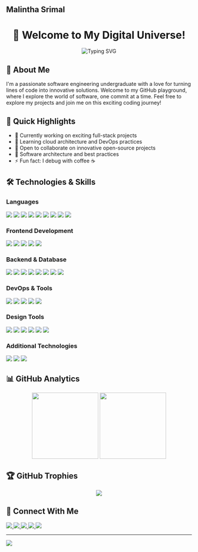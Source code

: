 ## Malintha Srimal

<div align="center">

# 👋 Welcome to My Digital Universe! 
</div>
<div align="center">
  
  ![Typing SVG](https://readme-typing-svg.herokuapp.com?font=Fira+Code&pause=1000&color=2196F3&center=true&vCenter=true&width=500&lines=Undergraduate+Software+Engineer;Full+Stack+Developer;UI%2FUX+Design;Always+Learning+New+Technologies)
</div>

## 🚀 About Me
I'm a passionate software engineering undergraduate with a love for turning lines of code into innovative solutions. Welcome to my GitHub playground, where I explore the world of software, one commit at a time. Feel free to explore my projects and join me on this exciting coding journey!

## 🌟 Quick Highlights
- 🔭 Currently working on exciting full-stack projects
- 🌱 Learning cloud architecture and DevOps practices
- 👯 Open to collaborate on innovative open-source projects
- 💬 Software architecture and best practices
- ⚡ Fun fact: I debug with coffee ☕

## 🛠️ Technologies & Skills

### Languages
<div align="left">
  <img src="https://img.shields.io/badge/JavaScript-F7DF1E?style=for-the-badge&logo=javascript&logoColor=black" />
  <img src="https://img.shields.io/badge/Python-3776AB?style=for-the-badge&logo=python&logoColor=white" />
  <img src="https://img.shields.io/badge/Java-ED8B00?style=for-the-badge&logo=java&logoColor=white" />
  <img src="https://img.shields.io/badge/TypeScript-007ACC?style=for-the-badge&logo=typescript&logoColor=white" />
  <img src="https://img.shields.io/badge/c-%2300599C.svg?style=for-the-badge&logo=c&logoColor=white" />
  <img src="https://img.shields.io/badge/c++-%2300599C.svg?style=for-the-badge&logo=c%2B%2B&logoColor=white" />
  <img src="https://img.shields.io/badge/c%23-%23239120.svg?style=for-the-badge&logo=c-sharp&logoColor=white" />
  <img src="https://img.shields.io/badge/kotlin-%230095D5.svg?style=for-the-badge&logo=kotlin&logoColor=white" />
  <img src="https://img.shields.io/badge/php-%23777BB4.svg?style=for-the-badge&logo=php&logoColor=white" />
</div>

### Frontend Development
<div align="left">
  <img src="https://img.shields.io/badge/Next.js-000000?style=for-the-badge&logo=nextdotjs&logoColor=white" />
  <img src="https://img.shields.io/badge/React-20232A?style=for-the-badge&logo=react&logoColor=61DAFB" />
  <img src="https://img.shields.io/badge/HTML5-E34F26?style=for-the-badge&logo=html5&logoColor=white" />
  <img src="https://img.shields.io/badge/CSS3-1572B6?style=for-the-badge&logo=css3&logoColor=white" />
  <img src="https://img.shields.io/badge/Tailwind_CSS-38B2AC?style=for-the-badge&logo=tailwind-css&logoColor=white" />
 <!-- <img src="https://img.shields.io/badge/Redux-593D88?style=for-the-badge&logo=redux&logoColor=white" />
</div> -->

### Backend & Database
<div align="left">
  <img src="https://img.shields.io/badge/Node.js-339933?style=for-the-badge&logo=nodedotjs&logoColor=white" />
  <img src="https://img.shields.io/badge/Express.js-000000?style=for-the-badge&logo=express&logoColor=white" />
  <img src="https://img.shields.io/badge/MongoDB-4EA94B?style=for-the-badge&logo=mongodb&logoColor=white" />
  <img src="https://img.shields.io/badge/MySQL-005C84?style=for-the-badge&logo=mysql&logoColor=white" />
  <img src="https://img.shields.io/badge/Microsoft%20SQL%20Server-CC2927?style=for-the-badge&logo=microsoft%20sql%20server&logoColor=white" />
  <img src="https://img.shields.io/badge/PostgreSQL-316192?style=for-the-badge&logo=postgresql&logoColor=white" />
  <img src="https://img.shields.io/badge/Firebase-FFCA28?style=for-the-badge&logo=firebase&logoColor=black" />
  <img src="https://img.shields.io/badge/.NET-5C2D91?style=for-the-badge&logo=.net&logoColor=white" />

</div>

### DevOps & Tools
<div align="left">
  <img src="https://img.shields.io/badge/Docker-2CA5E0?style=for-the-badge&logo=docker&logoColor=white" />
  <img src="https://img.shields.io/badge/Git-F05032?style=for-the-badge&logo=git&logoColor=white" />
  <img src="https://img.shields.io/badge/GitHub_Actions-2088FF?style=for-the-badge&logo=github-actions&logoColor=white" />
  <img src="https://img.shields.io/badge/Amazon_AWS-FF9900?style=for-the-badge&logo=amazonaws&logoColor=white" />
  <img src="https://img.shields.io/badge/Azure-008AD7?style=for-the-badge&logo=azure-devops&logoColor=white" />
<!--  <img src="https://img.shields.io/badge/Jira-0052CC?style=for-the-badge&logo=jira&logoColor=white" />
</div> -->

### Design Tools
<div align="left">
  <img src="https://img.shields.io/badge/Figma-F24E1E?style=for-the-badge&logo=figma&logoColor=white" />
  <img src="https://img.shields.io/badge/Adobe%20Illustrator-%23FF9A00.svg?style=for-the-badge&logo=adobeillustrator&logoColor=white" />
  <img src="https://img.shields.io/badge/Adobe%20Photoshop-31A8FF?style=for-the-badge&logo=Adobe%20Photoshop&logoColor=black" />
  <img src="https://img.shields.io/badge/Adobe%20Lightroom-31A8FF.svg?style=for-the-badge&logo=Adobe%20Lightroom&logoColor=white" />
  <img src="https://img.shields.io/badge/Adobe%20Premiere%20Pro-9999FF.svg?style=for-the-badge&logo=Adobe%20Premiere%20Pro&logoColor=white" />
  <img src="https://img.shields.io/badge/Adobe%20After%20Effects-9999FF.svg?style=for-the-badge&logo=Adobe%20After%20Effects&logoColor=white" />
</div>

### Additional Technologies
<div align="left">
  <img src="https://img.shields.io/badge/Redis-DC382D?style=for-the-badge&logo=redis&logoColor=white" />
  <img src="https://img.shields.io/badge/Apache-APACHEDB?style=for-the-badge&logo=apache&logoColor=white" />
  <img src="https://img.shields.io/badge/GraphQL-E10098?style=for-the-badge&logo=graphql&logoColor=white" />
</div>

## 📊 GitHub Analytics

<div align="center">
  <img height="180em" src="https://github-readme-stats.vercel.app/api?username=MalinthaSrimal&show_icons=true&theme=tokyonight&include_all_commits=true&count_private=true"/>
  <img height="180em" src="https://github-readme-stats.vercel.app/api/top-langs/?username=MalinthaSrimal&layout=compact&langs_count=8&theme=tokyonight"/>
</div>

## 🏆 GitHub Trophies
<div align="center">
  <img src="https://github-profile-trophy.vercel.app/?username=MalinthaSrimal&theme=darkhub&no-frame=true&margin-w=15&margin-h=15"/>
</div>

## 🤝 Connect With Me
<div align="left">
  <a href="https://www.facebook.com/malintha.srimal.944">
    <img src="https://img.shields.io/badge/Facebook-%231877F2.svg?style=for-the-badge&logo=Facebook&logoColor=white" />
  </a>
  <a href="https://www.linkedin.com/in/malinthasrimal">
    <img src="https://img.shields.io/badge/LinkedIn-0077B5?style=for-the-badge&logo=linkedin&logoColor=white" />
  </a>
  <a href="https://twitter.com/malintha_srimal">
    <img src="https://img.shields.io/badge/Twitter-%231DA1F2.svg?style=for-the-badge&logo=Twitter&logoColor=white" />
  </a>
  <a href="mailto:malinthas98@gmail.com">
    <img src="https://img.shields.io/badge/Gmail-D14836?style=for-the-badge&logo=gmail&logoColor=white" />
  </a>
  <a href="https://malinthasrimal.github.io/MyPortfolio/">
    <img src="https://img.shields.io/badge/Portfolio-000000?style=for-the-badge&logo=About.me&logoColor=white" />
  </a>
</div>

---
[![](https://visitcount.itsvg.in/api?id=MalinthaSrimal&icon=0&color=0)](https://visitcount.itsvg.in)

<!-- Proudly created with GPRM ( https://gprm.itsvg.in ) -->

